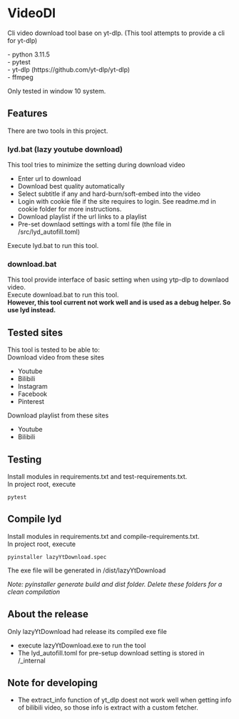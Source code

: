 # VideoDl
<p>
  Cli video download tool base on yt-dlp. (This tool attempts to provide a cli for yt-dlp)
</p>
<p>
  - python 3.11.5</br>
  - pytest</br>
  - yt-dlp (https://github.com/yt-dlp/yt-dlp)</br>
  - ffmpeg
</p>
<p>
  Only tested in window 10 system.
</p>

## Features
There are two tools in this project.

### lyd.bat (lazy youtube download)
This tool tries to minimize the setting during download video<br/>
<ul>
  <li>Enter url to download</li>
  <li>Download best quality automatically</li>
  <li>Select subtitle if any and hard-burn/soft-embed into the video</li>
  <li>Login with cookie file if the site requires to login. See readme.md in cookie folder for more instructions.</li>
  <li>Download playlist if the url links to a playlist</li>
  <li>Pre-set downlaod settings with a toml file (the file in /src/lyd_autofill.toml)</li>
</ul>
Execute lyd.bat to run this tool.

### download.bat
This tool provide interface of basic setting when using ytp-dlp to downlaod video.<br/>
Execute download.bat to run this tool.</br>
<b>However, this tool current not work well and is used as a debug helper. So use lyd instead.</b>

## Tested sites
This tool is tested to be able to:</br>
Download video from these sites
<ul>
  <li>Youtube</li>
  <li>Bilibili</li>
  <li>Instagram</li>
  <li>Facebook</li>
  <li>Pinterest</li>
</ul>
Download playlist from these sites
<ul>
  <li>Youtube</li>
  <li>Bilibili</li>
</ul>

## Testing
Install modules in requirements.txt and test-requirements.txt.<br>
In project root, execute
```
pytest
```

## Compile lyd
Install modules in requirements.txt and compile-requirements.txt.<br>
In project root, execute
```
pyinstaller lazyYtDownload.spec
```
<p>
  The exe file will be generated in /dist/lazyYtDownload
</p>
<i>Note: pyinstaller generate build and dist folder. Delete these folders for a clean compilation</i>

## About the release
Only lazyYtDownload had release its compiled exe file
<ul>
  <li>execute lazyYtDownload.exe to run the tool</li>
  <li>The lyd_autofill.toml for pre-setup download setting is stored in /_internal</li>
</ul>

## Note for developing
<ul>
  <li>
    The extract_info function of yt_dlp doest not work well when getting info of bilibili video, so those info is extract with a custom fetcher.
  </li>
</ul>

